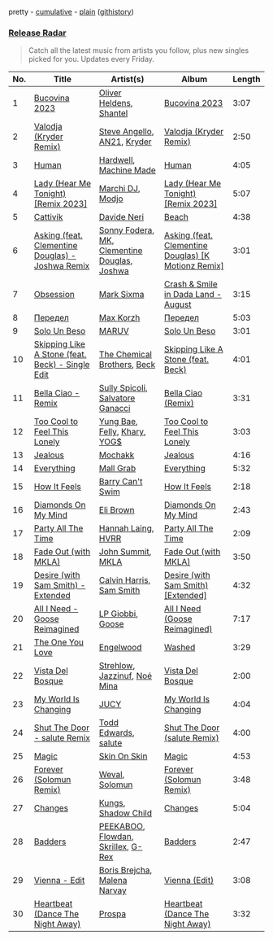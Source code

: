 pretty - [cumulative](/playlists/cumulative/Release%20Radar.md) - [plain](/playlists/plain/37i9dQZEVXbsudmxBFKW7G) ([githistory](https://github.githistory.xyz/vitokorn/spotify-playlist-archive/blob/master/playlists/plain/37i9dQZEVXbsudmxBFKW7G))

### [Release Radar](https://open.spotify.com/playlist/37i9dQZEVXbsudmxBFKW7G)

> Catch all the latest music from artists you follow, plus new singles picked for you. Updates every Friday.

| No. | Title | Artist(s) | Album | Length |
|---|---|---|---|---|
| 1 | [Bucovina 2023](https://open.spotify.com/track/0gCbPAMhtXptfzsUCac5La) | [Oliver Heldens](https://open.spotify.com/artist/5nki7yRhxgM509M5ADlN1p), [Shantel](https://open.spotify.com/artist/0F8l1raRpXvRCsTrfSVocA) | [Bucovina 2023](https://open.spotify.com/album/6bXo2rgz9XgOZEaSctxNDm) | 3:07 |
| 2 | [Valodja (Kryder Remix)](https://open.spotify.com/track/4D2PtwM3U40QFFBA62I49P) | [Steve Angello](https://open.spotify.com/artist/4FqPRilb0Ja0TKG3RS3y4s), [AN21](https://open.spotify.com/artist/3wPBMtzFP84b7UN786Sxhn), [Kryder](https://open.spotify.com/artist/1xfLBmx0n8DQri9HxJsq9O) | [Valodja (Kryder Remix)](https://open.spotify.com/album/6slfAHmFXzRaUVUDxcbi7p) | 2:50 |
| 3 | [Human](https://open.spotify.com/track/5i9khhoOkeogB49q54KOIz) | [Hardwell](https://open.spotify.com/artist/6BrvowZBreEkXzJQMpL174), [Machine Made](https://open.spotify.com/artist/56J7OPV77W9hMJQIRtvaBB) | [Human](https://open.spotify.com/album/7brW7G3kHHkhr3eu838HhH) | 4:05 |
| 4 | [Lady (Hear Me Tonight) [Remix 2023]](https://open.spotify.com/track/4pJIkxkrjqeKDhRAzQhkXO) | [Marchi DJ](https://open.spotify.com/artist/3zl3jdz46t0ZCaokvQ3zeV), [Modjo](https://open.spotify.com/artist/0AkpPlFLnr0VQwZQeMGht0) | [Lady (Hear Me Tonight) [Remix 2023]](https://open.spotify.com/album/5spPwWCcjfJGqLQreI4vRW) | 5:07 |
| 5 | [Cattivik](https://open.spotify.com/track/2jQG4TZqmXBI0GFYHe1kWx) | [Davide Neri](https://open.spotify.com/artist/2RV8U4OabTn3h4U1bWEYWo) | [Beach](https://open.spotify.com/album/0BXZUTgahMbV0JsCbx8WIp) | 4:38 |
| 6 | [Asking (feat. Clementine Douglas) - Joshwa Remix](https://open.spotify.com/track/1UUocn5id6N5nraMj8rUYU) | [Sonny Fodera](https://open.spotify.com/artist/39B7ChWwrWDs7zXlsu3MoP), [MK](https://open.spotify.com/artist/1yqxFtPHKcGcv6SXZNdyT9), [Clementine Douglas](https://open.spotify.com/artist/4DWuml4Jf6K81b5rAPwMb6), [Joshwa](https://open.spotify.com/artist/1PzAgFVk9v8cxn9flrqrv5) | [Asking (feat. Clementine Douglas) [K Motionz Remix]](https://open.spotify.com/album/6WFC5IZeE2fJ3mzrR9sZE0) | 3:01 |
| 7 | [Obsession](https://open.spotify.com/track/2Nj5bzavjYmAxZOJm4xtHL) | [Mark Sixma](https://open.spotify.com/artist/3ePCIHipMKD4n8IBXBYWSm) | [Crash & Smile in Dada Land - August](https://open.spotify.com/album/21d8b7JIJZiKjr2idiOa1p) | 3:15 |
| 8 | [Передел](https://open.spotify.com/track/4JpsasT84zy9tFbdb42t7B) | [Max Korzh](https://open.spotify.com/artist/5meD8C7oGK5yUEY2T7ZZ7W) | [Передел](https://open.spotify.com/album/1ObVv5y9GPw0euM9Oq80DS) | 5:03 |
| 9 | [Solo Un Beso](https://open.spotify.com/track/0SHIt2mFrxtEiYtSElQmoM) | [MARUV](https://open.spotify.com/artist/44T03OWDUjwDgg4IYgFCWi) | [Solo Un Beso](https://open.spotify.com/album/6b0roEvfoo0bCRMkYhORrI) | 3:01 |
| 10 | [Skipping Like A Stone (feat. Beck) - Single Edit](https://open.spotify.com/track/0yDcwwXLe0mTV2U5M4t0C4) | [The Chemical Brothers](https://open.spotify.com/artist/1GhPHrq36VKCY3ucVaZCfo), [Beck](https://open.spotify.com/artist/3vbKDsSS70ZX9D2OcvbZmS) | [Skipping Like A Stone (feat. Beck)](https://open.spotify.com/album/7nWojjbfKGtHyYeA8vsBXa) | 4:01 |
| 11 | [Bella Ciao - Remix](https://open.spotify.com/track/7eAl6JkbjL9kTD5OWQCGoJ) | [Sully Spicoli](https://open.spotify.com/artist/5CddVX4EFzNc45Hz41ItWh), [Salvatore Ganacci](https://open.spotify.com/artist/5PdkRVDASsw6P7QoqRpz0F) | [Bella Ciao (Remix)](https://open.spotify.com/album/3XgoXmErSaeWYaTaIYG4xD) | 3:31 |
| 12 | [Too Cool to Feel This Lonely](https://open.spotify.com/track/0Edn0HgdNmG9OCYbGqzr69) | [Yung Bae](https://open.spotify.com/artist/30FDJPN3RtwJZ20g5YGCRX), [Felly](https://open.spotify.com/artist/2848adRcxvgWNRcz1g1tQD), [Khary](https://open.spotify.com/artist/4489Zgs4RNq2ZtSh3UnOxZ), [YOG$](https://open.spotify.com/artist/22PiLADkpKIOBgYDt10UXI) | [Too Cool to Feel This Lonely](https://open.spotify.com/album/0QkXRut2iZ681TwHnZsL6b) | 3:03 |
| 13 | [Jealous](https://open.spotify.com/track/5Ir9mqfAUnXkSkXHF1yvM0) | [Mochakk](https://open.spotify.com/artist/0rTh1tAdrEbdKZBTiiAQSo) | [Jealous](https://open.spotify.com/album/4Kka250AUtEvx1XUuoNHfZ) | 4:16 |
| 14 | [Everything](https://open.spotify.com/track/5qK203gDYDkCqRf80DE3f6) | [Mall Grab](https://open.spotify.com/artist/7yF6JnFPDzgml2Ytkyl5D7) | [Everything](https://open.spotify.com/album/0L1fZgjQTboP65QTburanO) | 5:32 |
| 15 | [How It Feels](https://open.spotify.com/track/2DSQvvaojC1yu5phfWDKuB) | [Barry Can't Swim](https://open.spotify.com/artist/0vTVU0KH0CVzijsoKGsTPl) | [How It Feels](https://open.spotify.com/album/320rO6gCDoi1IOWMdthaZp) | 2:18 |
| 16 | [Diamonds On My Mind](https://open.spotify.com/track/3pe4058Edv0vzn0gsCzKZx) | [Eli Brown](https://open.spotify.com/artist/5lVNSw2GPci8kebrAQpZqU) | [Diamonds On My Mind](https://open.spotify.com/album/2cjFlAPzP1ZfwClg2U7r0k) | 2:43 |
| 17 | [Party All The Time](https://open.spotify.com/track/49iD1q5Z58aEDqCemEXpS1) | [Hannah Laing](https://open.spotify.com/artist/1QEd635szhierW6gzRiS1o), [HVRR](https://open.spotify.com/artist/3F3QWH7UilOE5tiKzAzgde) | [Party All The Time](https://open.spotify.com/album/4quE07XoEsKoWZpiCRCtlq) | 2:09 |
| 18 | [Fade Out (with MKLA)](https://open.spotify.com/track/6gs5VDiNpbBfXHsAj2c9SB) | [John Summit](https://open.spotify.com/artist/7kNqXtgeIwFtelmRjWv205), [MKLA](https://open.spotify.com/artist/57Vnemieu10x71jR2UWc4o) | [Fade Out (with MKLA)](https://open.spotify.com/album/5TEJE30uV9JsEqO5oJGRtE) | 3:50 |
| 19 | [Desire (with Sam Smith) - Extended](https://open.spotify.com/track/0XU9cLDmPVGSDP9uYibBa1) | [Calvin Harris](https://open.spotify.com/artist/7CajNmpbOovFoOoasH2HaY), [Sam Smith](https://open.spotify.com/artist/2wY79sveU1sp5g7SokKOiI) | [Desire (with Sam Smith) [Extended]](https://open.spotify.com/album/6otYPBdRuNlIuYk3tKDmz4) | 4:32 |
| 20 | [All I Need - Goose Reimagined](https://open.spotify.com/track/4uYxpCByrw0Nh0n9Y7fiqX) | [LP Giobbi](https://open.spotify.com/artist/3oKnyRhYWzNsTiss5n4Z1J), [Goose](https://open.spotify.com/artist/5tkITWzssc9z9hu7ZEOCXz) | [All I Need (Goose Reimagined)](https://open.spotify.com/album/6awxH9GWZDWRnUiIs0K4ZJ) | 7:17 |
| 21 | [The One You Love](https://open.spotify.com/track/6D0PBm9g66FX53qH3UK2z0) | [Engelwood](https://open.spotify.com/artist/7rgCh0Go1ezmcV75kXQM2T) | [Washed](https://open.spotify.com/album/4S3qBztgMYLnQrQZmmSoOR) | 3:29 |
| 22 | [Vista Del Bosque](https://open.spotify.com/track/3TfZuLNo9MgTgLuCAloKOF) | [Strehlow](https://open.spotify.com/artist/1pUWzVmu8ACMnIAu9BsOHm), [Jazzinuf](https://open.spotify.com/artist/6rJ1GwtHin2BJbKLuNn9pi), [Noé Mina](https://open.spotify.com/artist/6bhgnwSJ85LTzAeWRFXrzF) | [Vista Del Bosque](https://open.spotify.com/album/10Kidv9DDBnBuabXoOHSlJ) | 2:00 |
| 23 | [My World Is Changing](https://open.spotify.com/track/5aXvaKSGVpRwSqOsU4upvd) | [JUCY](https://open.spotify.com/artist/0aj1hC1KnHjRyAJNGRtirY) | [My World Is Changing](https://open.spotify.com/album/39HyUZPWJBsLc8kxpoYHnU) | 4:04 |
| 24 | [Shut The Door - salute Remix](https://open.spotify.com/track/182BiSzDT2SlO05U9DOAKq) | [Todd Edwards](https://open.spotify.com/artist/6MFopqejpmTUUZlcRmGzgg), [salute](https://open.spotify.com/artist/1np8xozf7ATJZDi9JX8Dx5) | [Shut The Door (salute Remix)](https://open.spotify.com/album/7xrjDdxxlySEroUObWMGuv) | 4:00 |
| 25 | [Magic](https://open.spotify.com/track/02IwpmWcx201kEvq51NA8s) | [Skin On Skin](https://open.spotify.com/artist/5mnxMXIM6BNhVVTXnBatKa) | [Magic](https://open.spotify.com/album/3JIB4mCyKaYhxuxyp31vcJ) | 4:53 |
| 26 | [Forever (Solomun Remix)](https://open.spotify.com/track/6Y99Pdmhbg5GhAAxwjcbhR) | [Weval](https://open.spotify.com/artist/12tZvy2xFpWSkuJ3FsfisZ), [Solomun](https://open.spotify.com/artist/5wJK4kQAkVGjqM9x46KQOC) | [Forever (Solomun Remix)](https://open.spotify.com/album/09rft4QsmOVsaUzJjGrZOb) | 3:48 |
| 27 | [Changes](https://open.spotify.com/track/7K2yIbJIanAThF37SlxPey) | [Kungs](https://open.spotify.com/artist/7keGfmQR4X5w0two1xKZ7d), [Shadow Child](https://open.spotify.com/artist/0tMr0e1EQZ0Vci7EHz2bM9) | [Changes](https://open.spotify.com/album/62sLTTuUdEYDnVHCdp3poe) | 5:04 |
| 28 | [Badders](https://open.spotify.com/track/4zbInBD4rY7tYPJ16LVxdh) | [PEEKABOO](https://open.spotify.com/artist/4Ok1Cm5YX5StCQZgH0r2xF), [Flowdan](https://open.spotify.com/artist/07CimrZi5vs9iEao47TNQ4), [Skrillex](https://open.spotify.com/artist/5he5w2lnU9x7JFhnwcekXX), [G-Rex](https://open.spotify.com/artist/0ZpPLGn0OkRMl2Y9Twn16K) | [Badders](https://open.spotify.com/album/0K5ljicneNOkdgx2rNxYBv) | 2:47 |
| 29 | [Vienna - Edit](https://open.spotify.com/track/3a9Db9EqzCZG7RiJlaeiX1) | [Boris Brejcha](https://open.spotify.com/artist/6caPJFLv1wesmM7gwK1ACy), [Malena Narvay](https://open.spotify.com/artist/6mL3mccPFjmWrHUTC2Cm3i) | [Vienna (Edit)](https://open.spotify.com/album/1BgyJPvK4xVLYfmIEoH6Ju) | 3:08 |
| 30 | [Heartbeat (Dance The Night Away)](https://open.spotify.com/track/4r9RxOUirxXfipfRlGNp8A) | [Prospa](https://open.spotify.com/artist/6HabM2PUM519iIxervGWSb) | [Heartbeat (Dance The Night Away)](https://open.spotify.com/album/02CO58Fe0jl6IHqYb807Nb) | 3:32 |